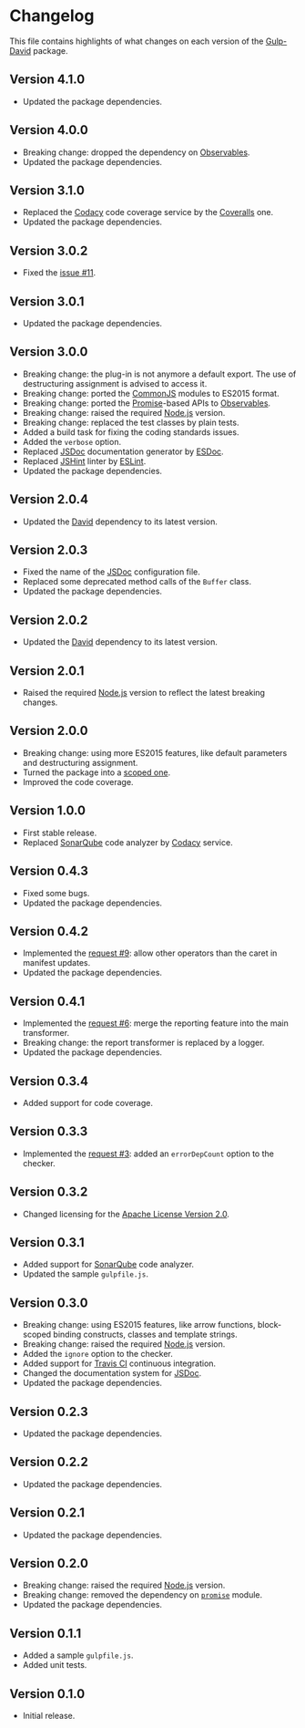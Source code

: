# Changelog
This file contains highlights of what changes on each version of the [Gulp-David](https://github.com/cedx/gulp-david) package.

## Version 4.1.0
- Updated the package dependencies.

## Version 4.0.0
- Breaking change: dropped the dependency on [Observables](http://reactivex.io/intro.html).
- Updated the package dependencies.

## Version 3.1.0
- Replaced the [Codacy](https://www.codacy.com) code coverage service by the [Coveralls](https://coveralls.io) one.
- Updated the package dependencies.

## Version 3.0.2
- Fixed the [issue #11](https://github.com/cedx/gulp-david/issues/11).

## Version 3.0.1
- Updated the package dependencies.

## Version 3.0.0
- Breaking change: the plug-in is not anymore a default export. The use of destructuring assignment is advised to access it.
- Breaking change: ported the [CommonJS](https://nodejs.org/api/modules.html) modules to ES2015 format.
- Breaking change: ported the [Promise](https://developer.mozilla.org/en-US/docs/Web/JavaScript/Reference/Global_Objects/Promise)-based APIs to [Observables](http://reactivex.io/intro.html).
- Breaking change: raised the required [Node.js](https://nodejs.org) version.
- Breaking change: replaced the test classes by plain tests.
- Added a build task for fixing the coding standards issues.
- Added the `verbose` option.
- Replaced [JSDoc](http://usejsdoc.org) documentation generator by [ESDoc](https://esdoc.org).
- Replaced [JSHint](http://jshint.com) linter by [ESLint](http://eslint.org).
- Updated the package dependencies.

## Version 2.0.4
- Updated the [David](https://david-dm.org) dependency to its latest version.

## Version 2.0.3
- Fixed the name of the [JSDoc](http://usejsdoc.org) configuration file.
- Replaced some deprecated method calls of the `Buffer` class.
- Updated the package dependencies.

## Version 2.0.2
- Updated the [David](https://david-dm.org) dependency to its latest version.

## Version 2.0.1
- Raised the required [Node.js](https://nodejs.org) version to reflect the latest breaking changes.

## Version 2.0.0
- Breaking change: using more ES2015 features, like default parameters and destructuring assignment.
- Turned the package into a [scoped one](https://docs.npmjs.com/getting-started/scoped-packages).
- Improved the code coverage.

## Version 1.0.0
- First stable release.
- Replaced [SonarQube](http://www.sonarqube.org) code analyzer by [Codacy](https://www.codacy.com) service.

## Version 0.4.3
- Fixed some bugs.
- Updated the package dependencies.

## Version 0.4.2
- Implemented the [request #9](https://github.com/cedx/david.gulp/issues/9): allow other operators than the caret in manifest updates.
- Updated the package dependencies.

## Version 0.4.1
- Implemented the [request #6](https://github.com/cedx/david.gulp/issues/6): merge the reporting feature into the main transformer.
- Breaking change: the report transformer is replaced by a logger.
- Updated the package dependencies.

## Version 0.3.4
- Added support for code coverage.

## Version 0.3.3
- Implemented the [request #3](https://github.com/cedx/david.gulp/issues/3): added an `errorDepCount` option to the checker.

## Version 0.3.2
- Changed licensing for the [Apache License Version 2.0](http://www.apache.org/licenses/LICENSE-2.0).

## Version 0.3.1
- Added support for [SonarQube](http://www.sonarqube.org) code analyzer.
- Updated the sample `gulpfile.js`.

## Version 0.3.0
- Breaking change: using ES2015 features, like arrow functions, block-scoped binding constructs, classes and template strings.
- Breaking change: raised the required [Node.js](http://nodejs.org) version.
- Added the `ignore` option to the checker.
- Added support for [Travis CI](https://travis-ci.org) continuous integration.
- Changed the documentation system for [JSDoc](http://usejsdoc.org).
- Updated the package dependencies.

## Version 0.2.3
- Updated the package dependencies.

## Version 0.2.2
- Updated the package dependencies.

## Version 0.2.1
- Updated the package dependencies.

## Version 0.2.0
- Breaking change: raised the required [Node.js](http://nodejs.org) version.
- Breaking change: removed the dependency on [`promise`](https://www.npmjs.com/package/promise) module.
- Updated the package dependencies.

## Version 0.1.1
- Added a sample `gulpfile.js`.
- Added unit tests.

## Version 0.1.0
- Initial release.
